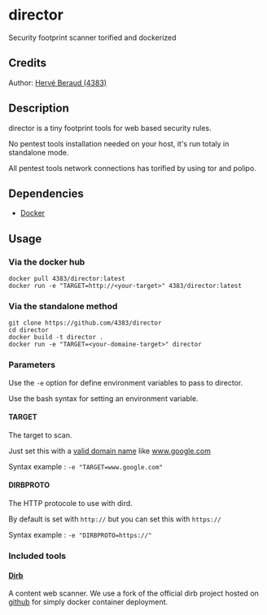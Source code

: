 # director
Security footprint scanner torified and dockerized

## Credits
Author: [Hervé Beraud (4383)](https://github.com/4383)

## Description
director is a tiny footprint tools for web based security rules.

No pentest tools installation needed on your host, it's run totaly in standalone mode.

All pentest tools network connections has torified by using tor and polipo.

## Dependencies
* [Docker](https://docs.docker.com/engine/installation/)

## Usage
### Via the docker hub
```shell
docker pull 4383/director:latest
docker run -e "TARGET=http://<your-target>" 4383/director:latest
```

### Via the standalone method
```shell
git clone https://github.com/4383/director
cd director
docker build -t director .
docker run -e "TARGET=<your-domaine-target>" director
```

### Parameters
Use the `-e` option for define environment variables to pass to director.

Use the bash syntax for setting an environment variable.

#### TARGET
The target to scan.

Just set this with a [valid domain name](https://tools.ietf.org/html/rfc1035) like www.google.com

Syntax example : `-e "TARGET=www.google.com"`

#### DIRBPROTO
The HTTP protocole to use with dird.

By default is set with `http://` but you can set this with `https://`

Syntax example : `-e "DIRBPROTO=https://"`

### Included tools
#### [Dirb](http://dirb.sourceforge.net/)
A content web scanner.
We use a fork of the official dirb project hosted on [github](https://github.com/4383/dirb) for simply docker container deployment.
